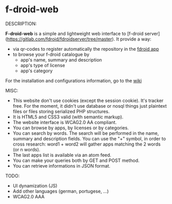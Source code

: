 f-droid-web
===========

DESCRIPTION:

__F-droid-web__ is a simple and lightweight web interface to [f-droid server] (https://gitlab.com/fdroid/fdroidserver/tree/master). It provide a way: 
* via qr-codes to register automatically the repository in the [fdroid app](https://f-droid.org/repository/browse/?fdfilter=f-droid&fdid=org.fdroid.fdroid)
* to browse your f-droid catalogue by
   * app's name, summary and description
   * app's type of license
   * app's category

For the installation and configurations information, go to the [wiki](https://github.com/dervishe-/f-droid-web/wiki)

MISC:

* This website don't use cookies (except the session cookie). It's tracker free. For the moment, it didn't use database or nosql things just plaintext files or files storing serialized PHP structures.
* It is HTML5 and CSS3 valid (with semantic markup).
* The website interface is WCAG2.0 AA compliant.
* You can browse by apps, by licenses or by categories.
* You can search by words. The search will be performed in the name, summary and description fields. You can use the "+" symbol, in order to cross research:
word1 + word2 will gather apps matching the 2 words (or n words).
* The last apps list is available via an atom feed.
* You can make your queries both by GET and POST method.
* You can retrieve informations in JSON format.

TODO:

* UI dynamization (JS)
* Add other languages (german, portugese, ...)
* WCAG2.0 AAA
